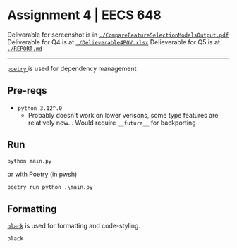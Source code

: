 # Assignment 4 | EECS 648

Deliverable for screenshot is in [`./CompareFeatureSelectionModelsOutput.pdf`](./CompareFeatureSelectionModelsOutput.pdf)
Deliverable for Q4 is at [`./Delieverable4POV.xlsx`](./Delieverable4POV.xlsx)
Delieverable for Q5 is at [`./REPORT.md`](./REPORT.md)

--- 

[ `poetry` ](https://python-poetry.org/) is used for dependency management

## Pre-reqs

* `python 3.12^.0`
  * Probably doesn't work on lower verisons, some type features are relatively new... Would require `__future__` for backporting

## Run

```sh
python main.py
```

or with Poetry (in pwsh)
```pwsh
poetry run python .\main.py
```

<!-- ## Tests

Test cases are written using [ `unittest` ](https://docs.python.org/3/library/unittest.html) for testing. The tests can be found in [ `./tests` ](tests).

Run tests with python tests/main.py -v -->

## Formatting
[`black`](https://github.com/psf/black) is used for formatting and code-styling.

```sh
black .
```